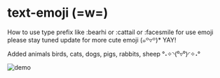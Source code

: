 # text-emoji (=w=)

How to use type prefix like :bearhi or :cattail or :facesmile for use emoji 
please stay tuned update for more cute emoji (๑꒪▿꒪)* YAY!

Added animals birds, cats, dogs, pigs, rabbits, sheep  °˖✧◝(⁰▿⁰)◜✧˖°

![demo](https://user-images.githubusercontent.com/66929966/84722351-27ca6500-afad-11ea-8f51-deafb053ea4a.gif)
